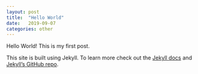 ```yaml
---
layout: post
title:  "Hello World"
date:   2019-09-07 
categories: other
---
```


Hello World! This is my first post.

<!-- more -->

This site is built using Jekyll. To learn more check out the [Jekyll docs][jekyll-docs] and [Jekyll’s GitHub repo][jekyll-gh]. 

[jekyll-docs]: https://jekyllrb.com/docs/home
[jekyll-gh]:   https://github.com/jekyll/jekyll

